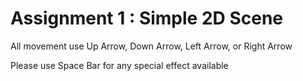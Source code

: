 # Assignment 1 : Simple 2D Scene

All movement use Up Arrow, Down Arrow, Left Arrow, or Right Arrow

Please use Space Bar for any special effect available

